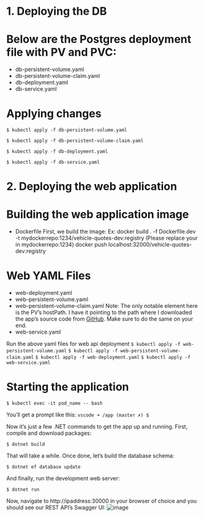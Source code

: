 # 1. Deploying the DB

# Below are the Postgres deployment file with PV and PVC:
- db-persistent-volume.yaml
- db-persistent-volume-claim.yaml
- db-deployment.yaml
- db-service.yaml
# Applying changes
`$ kubectl apply -f db-persistent-volume.yaml`

`$ kubectl apply -f db-persistent-volume-claim.yaml`

`$ kubectl apply -f db-deployment.yaml`

`$ kubectl apply -f db-service.yaml`


# 2. Deploying the web application

 # Building the web application image
   - Dockerfile
  First, we build the image:
  Ex:
  docker build . -f Dockerfile.dev -t mydockerrepo:1234/vehicle-quotes-dev:registry (Please replace your in mydockerrepo:1234)
  docker push localhost:32000/vehicle-quotes-dev:registry
  
  # Web YAML Files
   - web-deployment.yaml
   - web-persistent-volume.yaml
   - web-persistent-volume-claim.yaml
   Note: The only notable element here is the PV’s hostPath. I have it pointing to the path where I downloaded the app’s source code from [GitHub]([https://youtu.be/eB6CDSR8VCA](https://github.com/megakevin/end-point-blog-dotnet-5-web-api)). Make sure to do the same on your end.
   - web-service.yaml
   
   Run the above yaml files for web api deployment
`$ kubectl apply -f web-persistent-volume.yaml`
`$ kubectl apply -f web-persistent-volume-claim.yaml`
`$ kubectl apply -f web-deployment.yaml`
`$ kubectl apply -f web-service.yaml`

# Starting the application

`$ kubectl exec -it pod_name -- bash`

You’ll get a prompt like this:
`vscode ➜ /app (master ✗) $`

Now it’s just a few .NET commands to get the app up and running. First, compile and download packages:

`$ dotnet build`

That will take a while. Once done, let’s build the database schema:

`$ dotnet ef database update`

And finally, run the development web server:

`$ dotnet run`

Now, navigate to http://ipaddress:30000 in your browser of choice and you should see our REST API’s Swagger UI:
![image](https://user-images.githubusercontent.com/26796194/169820090-91a61073-e99a-48be-bada-bb08b0e2848b.png)

